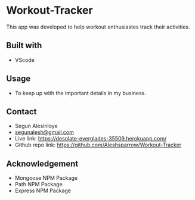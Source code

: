 # Workout-Tracker
This app was developed to help workout enthusiastes track their activities.





## Built with
* VScode


## Usage
* To keep up with the important details in my business.

## Contact
* Segun Alesinloye 
* segunalesh@gmail.com 
* Live link: https://desolate-everglades-35509.herokuapp.com/
* Github repo link: https://github.com/Aleshsparrow/Workout-Tracker

## Acknowledgement
* Mongoose NPM Package
* Path NPM Package
* Express NPM Package